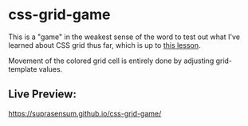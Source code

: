 # css-grid-game

This is a "game" in the weakest sense of the word to test out what I've learned about CSS grid thus far, which is up to [this lesson](https://www.theodinproject.com/lessons/node-path-intermediate-html-and-css-positioning-grid-elements).

Movement of the colored grid cell is entirely done by adjusting grid-template values.

## Live Preview:
https://suprasensum.github.io/css-grid-game/
